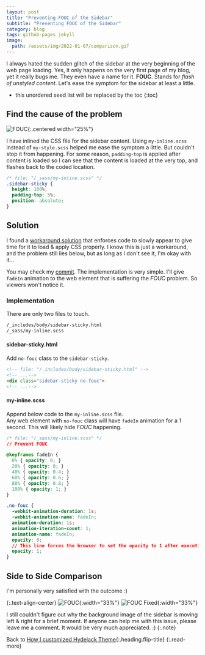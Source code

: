 ```yaml
---
layout: post
title: "Preventing FOUC of the Sidebar"
subtitle: "Preventing FOUC of the Sidebar"
category: blog
tags: github-pages jekyll
image:
  path: /assets/img/2022-01-07/comparison.gif
---
```


I always hated the sudden glitch of the sidebar at the very beginning of the web page loading.
Yes, it only happens on the very first page of my blog, yet it really bugs me. They even have a name for it. **FOUC**.
Stands for *flash of unstyled content*. Let's ease the symptom for the sidebar at least a little.

<!--more-->

* this unordered seed list will be replaced by the toc
{:toc}

## Find the cause of the problem

![FOUC](/assets/img/2022-01-07/fouc.gif){:.centered width="25%"}

I have inlined the CSS file for the sidebar content.
Using `my-inline.scss` instead of `my-style.scss` helped me ease the symptom a little. But couldn't stop it from
happening. For some reason, `padding-top` is applied after content is loaded so I can see that the content is loaded at
the very top, and flashes back to the coded location.

```css
/* file: "/_sass/my-inline.scss" */
.sidebar-sticky {
  height: 100%;
  padding-top: 5%;
  position: absolute;
}
```

## Solution

I found a [workaround solution] that enforces code to slowly appear to give time for it to load & apply CSS properly.
I know this is just a workaround, and the problem still lies below, but as long as I don't see it, I'm okay with it...

You may check my [commit]. The implementation is very simple. I'll give `fadeIn` animation to the web element that is
suffering the *FOUC* problem. So viewers won't notice it.

### Implementation

There are only two files to touch.

```default
/_includes/body/sidebar-sticky.html
/_sass/my-inline.scss
```

#### sidebar-sticky.html

Add `no-fouc` class to the `sidebar-sticky`.

```html
<!-- file: "/_includes/body/sidebar-sticky.html" -->
<!-- ...-->
<div class="sidebar-sticky no-fouc">
<!-- ...-->
```

#### my-inline.scss

Append below code to the `my-inline.scss` file.<br>
Any web element with `no-fouc` class will have `fadeIn` animation for a 1 second.
This will likely hide *FOUC* happening.

```css
/* file: "/_sass/my-inline.scss" */
// Prevent FOUC

@keyframes fadeIn {
  0% { opacity: 0; }
  20% { opacity: 0; }
  40% { opacity: 0.4; }
  60% { opacity: 0.6; }
  80% { opacity: 0.8; }
  100% { opacity: 1; }
}

.no-fouc {
  -webkit-animation-duration: 1s;
  -webkit-animation-name: fadeIn;
  animation-duration: 1s;
  animation-iteration-count: 1;
  animation-name: fadeIn;
  opacity: 0;
  // This line forces the browser to set the opacity to 1 after executing/finishing the animation
  opacity: 1;
}
```

## Side to Side Comparison

I'm personally very satisfied with the outcome :)

{:.text-align-center}
![FOUC](/assets/img/2022-01-07/fouc.gif){:width="33%"}
![FOUC Fixed](/assets/img/2022-01-07/fouc-fixed.gif){:width="33%"}

I still couldn't figure out why the background image of the sidebar is moving left & right for a brief moment.
If anyone can help me with this issue, please leave me a comment. It would be very much appreciated. :)
{:.note}

Back to [How I customized Hydejack Theme](how-i-customized-hydejack-theme){:.heading.flip-title}
{:.read-more}

[workaround solution]: https://stackoverflow.com/questions/33587623/prevent-fouc-in-firefox-and-ie/55106593#55106593
[commit]: https://github.com/LazyRen/LazyRen.github.io/commit/a53b484da6b376a656655515162fae8a1c2335c8
